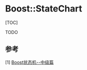 # Boost::StateChart

[TOC]



TODO



## 参考

[1] [Boost状态机--中级篇](https://blog.csdn.net/for_tech/article/details/51122674)

